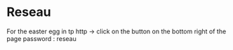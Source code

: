 # Reseau

For the easter egg in tp http -> click on the button on the bottom right of the page
password : reseau